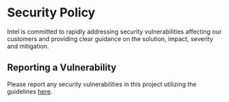 # Security Policy

Intel is committed to rapidly addressing security vulnerabilities affecting our
 customers and providing clear guidance on the solution, impact, severity and mitigation.

## Reporting a Vulnerability

Please report any security vulnerabilities in this project utilizing the guidelines
[here](https://www.intel.com/content/www/us/en/security-center/vulnerability-handling-guidelines.html).
